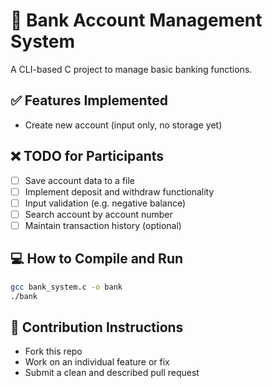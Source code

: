 # 🏦 Bank Account Management System

A CLI-based C project to manage basic banking functions.

## ✅ Features Implemented
- Create new account (input only, no storage yet)

## ❌ TODO for Participants
- [ ] Save account data to a file
- [ ] Implement deposit and withdraw functionality
- [ ] Input validation (e.g. negative balance)
- [ ] Search account by account number
- [ ] Maintain transaction history (optional)

## 💻 How to Compile and Run
```bash
gcc bank_system.c -o bank
./bank
```

## 📌 Contribution Instructions
- Fork this repo
- Work on an individual feature or fix
- Submit a clean and described pull request
